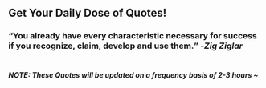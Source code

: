 ## Get Your Daily Dose of Quotes!
### <q>You already have every characteristic necessary for success if you recognize, claim, develop and use them.</q> -<em>Zig Ziglar</em> <br><br>
##### NOTE: These Quotes will be updated on a frequency basis of 2-3 hours ~
